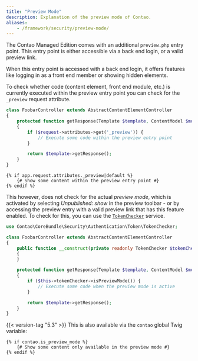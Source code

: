 ```yaml
---
title: "Preview Mode"
description: Explanation of the preview mode of Contao.
aliases:
    - /framework/security/preview-mode/
---
```



The Contao Managed Edition comes with an additional `preview.php` entry point. This entry point is either accessible via
a back end login, or a valid preview link.

When this entry point is accessed with a back end login, it offers features like logging in as a front end member or 
showing hidden elements.

To check whether code (content element, front end module, etc.) is currently executed within the preview entry
point you can check for the `_preview` request attribute.

```php
class FoobarController extends AbstractContentElementController
{
    protected function getResponse(Template $template, ContentModel $model, Request $request): Response
    {
        if ($request->attributes->get('_preview')) {
            // Execute some code within the preview entry point
        }

        return $template->getResponse();
    }
}
```

```twig
{% if app.request.attributes._preview|default %}
    {# Show some content within the preview entry point #}
{% endif %}
```

This however, does not check for the actual _preview mode_, which is activated by selecting _Unpublished: show_ in the
preview toolbar - or by accessing the preview entry with a valid preview link that has this feature enabled. To check
for this, you can use the [`TokenChecker`][TokenChecker] service.

```php
use Contao\CoreBundle\Security\Authentication\Token\TokenChecker;

class FoobarController extends AbstractContentElementController
{
    public function __construct(private readonly TokenChecker $tokenChecker)
    {
    }

    protected function getResponse(Template $template, ContentModel $model, Request $request): Response
    {
        if ($this->tokenChecker->isPreviewMode()) {
            // Execute some code when the preview mode is active
        }

        return $template->getResponse();
    }
}
```

{{< version-tag "5.3" >}} This is also available via the `contao` global Twig variable:

```twig
{% if contao.is_preview_mode %}
    {# Show some content only available in the preview mode #}
{% endif %}
```


[TokenChecker]: /reference/services#tokenchecker
